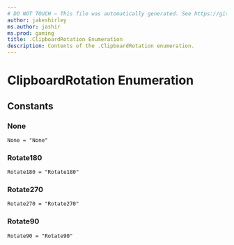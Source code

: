 ```yaml
---
# DO NOT TOUCH — This file was automatically generated. See https://github.com/mojang/minecraftapidocsgenerator to modify descriptions, examples, etc.
author: jakeshirley
ms.author: jashir
ms.prod: gaming
title: .ClipboardRotation Enumeration
description: Contents of the .ClipboardRotation enumeration.
---
```

# ClipboardRotation Enumeration

## Constants
### **None**
`None = "None"`
### **Rotate180**
`Rotate180 = "Rotate180"`
### **Rotate270**
`Rotate270 = "Rotate270"`
### **Rotate90**
`Rotate90 = "Rotate90"`
